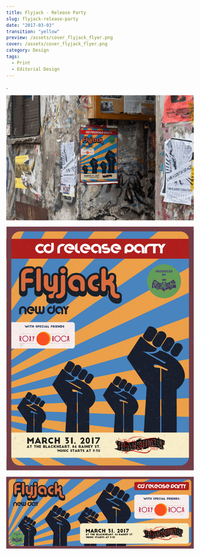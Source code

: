 ```yaml
---
title: Flyjack - Release Party
slug: flyjack-release-party
date: "2017-03-03"
transition: "yellow"
preview: /assets/cover_flyjack_flyer.png
cover: /assets/cover_flyjack_flyer.png
category: Design
tags:
  - Print
  - Editorial Design
---
```


.

![](/assets/flyjack_flyer_00.png)

![](/assets/flyjack_flyer_01.png)

![](/assets/flyjack_flyer_02.png)
